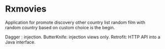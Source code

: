 # Rxmovies


Application for promote discovery other country
list random film with random country based on custom choice is the begin.

Dagger :  injection.
ButterKnife:  injection views only.
Retrofit: HTTP API into a Java interface.
